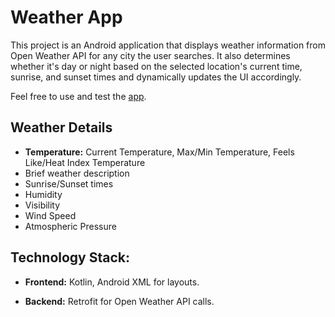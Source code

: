 # Weather App
This project is an Android application that displays weather information from Open Weather API for any city the user searches. It also determines whether it's day or night based on the selected location's current time, sunrise, and sunset times and dynamically updates the UI accordingly. 

Feel free to use and test the [app](https://github.com/sheershob/weatherapp/blob/main/app-debug.apk).

## Weather Details
- **Temperature:** Current Temperature, Max/Min Temperature, Feels Like/Heat Index Temperature
- Brief weather description
- Sunrise/Sunset times
- Humidity
- Visibility
- Wind Speed
- Atmospheric Pressure 

## Technology Stack:
- **Frontend:** Kotlin, Android XML for layouts.

- **Backend:** Retrofit for Open Weather API calls.
